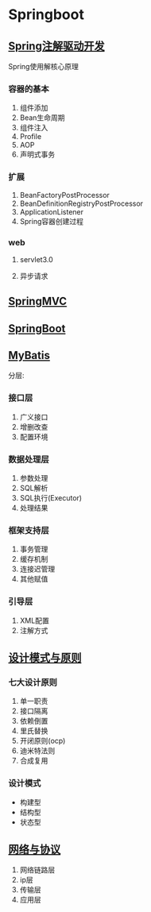 # Springboot

## [Spring注解驱动开发](./src/main/java/com/tree/bootroad/v001spring/atguigu/README.md)

Spring使用解核心原理
### 容器的基本

1. 组件添加
1. Bean生命周期
1. 组件注入
1. Profile
1. AOP
1. 声明式事务

### 扩展

1. BeanFactoryPostProcessor
1. BeanDefinitionRegistryPostProcessor
1. ApplicationListener
1. Spring容器创建过程

### web

1. servlet3.0

1. 异步请求

   

## [SpringMVC](./src/main/java/com/tree/bootroad/v002springmvc/atguigu/README.md)



## [SpringBoot](./src/main/java/com/tree/bootroad/README.md)



## [MyBatis](./src/main/java/com/tree/bootroad/README.md)  

分层:      

### 接口层
1. 广义接口 
2. 增删改查
3.  配置环境

### 数据处理层
1. 参数处理
2. SQL解析
3. SQL执行(Executor)
4. 处理结果

### 框架支持层
1. 事务管理
2. 缓存机制
3. 连接迟管理
4. 其他赋值

### 引导层
1. XML配置 
2. 注解方式



## [设计模式与原则](src/main/java/com/tree/bootroad/v004designpattern/atguigu/README.md)  

### 七大设计原则

1. 单一职责
2. 接口隔离
3. 依赖倒置
4. 里氏替换
5. 开闭原则(ocp)
6. 迪米特法则
7. 合成复用

### 设计模式

- 构建型    
- 结构型    
- 状态型   


## [网络与协议](./src/main/java/com/tree/bootroad/v006net/README.md)

1. 网络链路层
2. ip层
3. 传输层
4. 应用层